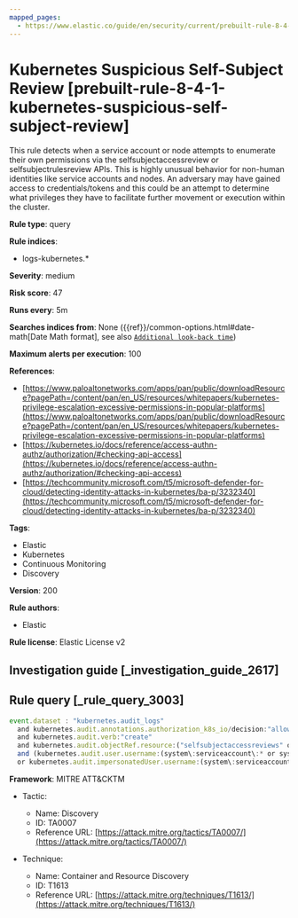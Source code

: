 ```yaml
---
mapped_pages:
  - https://www.elastic.co/guide/en/security/current/prebuilt-rule-8-4-1-kubernetes-suspicious-self-subject-review.html
---
```


# Kubernetes Suspicious Self-Subject Review [prebuilt-rule-8-4-1-kubernetes-suspicious-self-subject-review]

This rule detects when a service account or node attempts to enumerate their own permissions via the selfsubjectaccessreview or selfsubjectrulesreview APIs. This is highly unusual behavior for non-human identities like service accounts and nodes. An adversary may have gained access to credentials/tokens and this could be an attempt to determine what privileges they have to facilitate further movement or execution within the cluster.

**Rule type**: query

**Rule indices**:

* logs-kubernetes.*

**Severity**: medium

**Risk score**: 47

**Runs every**: 5m

**Searches indices from**: None ({{ref}}/common-options.html#date-math[Date Math format], see also [`Additional look-back time`](docs-content://solutions/security/detect-and-alert/create-detection-rule.md#rule-schedule))

**Maximum alerts per execution**: 100

**References**:

* [https://www.paloaltonetworks.com/apps/pan/public/downloadResource?pagePath=/content/pan/en_US/resources/whitepapers/kubernetes-privilege-escalation-excessive-permissions-in-popular-platforms](https://www.paloaltonetworks.com/apps/pan/public/downloadResource?pagePath=/content/pan/en_US/resources/whitepapers/kubernetes-privilege-escalation-excessive-permissions-in-popular-platforms)
* [https://kubernetes.io/docs/reference/access-authn-authz/authorization/#checking-api-access](https://kubernetes.io/docs/reference/access-authn-authz/authorization/#checking-api-access)
* [https://techcommunity.microsoft.com/t5/microsoft-defender-for-cloud/detecting-identity-attacks-in-kubernetes/ba-p/3232340](https://techcommunity.microsoft.com/t5/microsoft-defender-for-cloud/detecting-identity-attacks-in-kubernetes/ba-p/3232340)

**Tags**:

* Elastic
* Kubernetes
* Continuous Monitoring
* Discovery

**Version**: 200

**Rule authors**:

* Elastic

**Rule license**: Elastic License v2

## Investigation guide [_investigation_guide_2617]



## Rule query [_rule_query_3003]

```js
event.dataset : "kubernetes.audit_logs"
  and kubernetes.audit.annotations.authorization_k8s_io/decision:"allow"
  and kubernetes.audit.verb:"create"
  and kubernetes.audit.objectRef.resource:("selfsubjectaccessreviews" or "selfsubjectrulesreviews")
  and (kubernetes.audit.user.username:(system\:serviceaccount\:* or system\:node\:*)
  or kubernetes.audit.impersonatedUser.username:(system\:serviceaccount\:* or system\:node\:*))
```

**Framework**: MITRE ATT&CKTM

* Tactic:

    * Name: Discovery
    * ID: TA0007
    * Reference URL: [https://attack.mitre.org/tactics/TA0007/](https://attack.mitre.org/tactics/TA0007/)

* Technique:

    * Name: Container and Resource Discovery
    * ID: T1613
    * Reference URL: [https://attack.mitre.org/techniques/T1613/](https://attack.mitre.org/techniques/T1613/)



